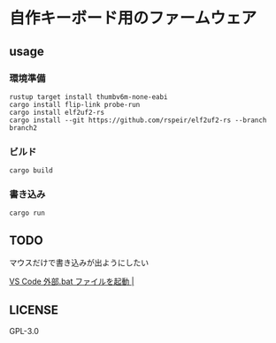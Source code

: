 # 自作キーボード用のファームウェア

## usage

### 環境準備

```power shell
rustup target install thumbv6m-none-eabi
cargo install flip-link probe-run
cargo install elf2uf2-rs
cargo install --git https://github.com/rspeir/elf2uf2-rs --branch branch2
```

### ビルド

```power shell
cargo build
```

### 書き込み

```power shell
cargo run

```

## TODO

マウスだけで書き込みが出ようにしたい

[VS Code 外部.bat ファイルを起動 |](https://geoserver.sakura.ne.jp/blog/%E6%9C%AA%E5%88%86%E9%A1%9E/vs-code-%E5%A4%96%E9%83%A8-bat%E3%83%95%E3%82%A1%E3%82%A4%E3%83%AB%E3%82%92%E8%B5%B7%E5%8B%95/)

## LICENSE

GPL-3.0

